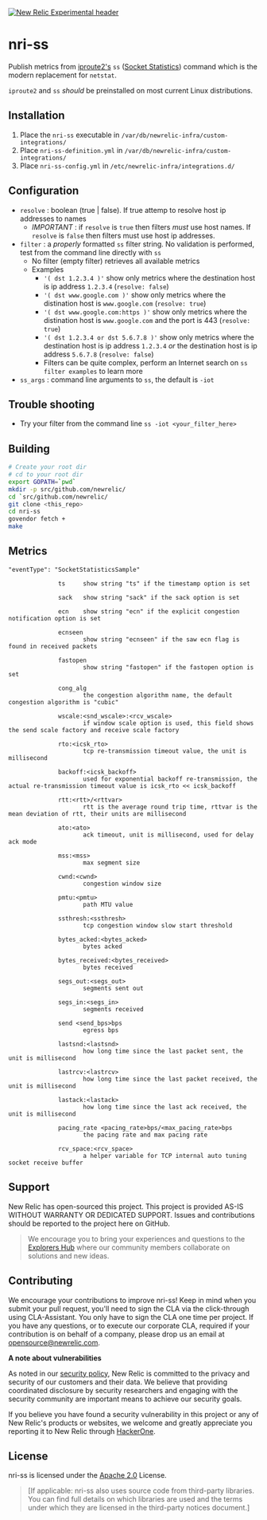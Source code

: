 [![New Relic Experimental header](https://github.com/newrelic/opensource-website/raw/master/src/images/categories/Experimental.png)](https://opensource.newrelic.com/oss-category/#new-relic-experimental)

# nri-ss 

Publish metrics from [iproute2's](https://wiki.linuxfoundation.org/networking/iproute2) `ss` ([Socket Statistics](https://git.kernel.org/pub/scm/network/iproute2/iproute2.git/tree/misc/ss.c)) command which is the modern replacement for `netstat`.

`iproute2` and `ss` _should_ be preinstalled on most current Linux distributions.

## Installation

1. Place the `nri-ss` executable in `/var/db/newrelic-infra/custom-integrations/`
2. Place `nri-ss-definition.yml` in `/var/db/newrelic-infra/custom-integrations/`
3. Place `nri-ss-config.yml` in `/etc/newrelic-infra/integrations.d/`

## Configuration
- `resolve` : boolean (true | false). If true attemp to resolve host ip addresses to names
    - _IMPORTANT_ : if `resolve` is `true` then filters _must_ use host names. If `resolve` is `false` then filters must use host ip addresses.
- `filter`  : a _properly_ formatted `ss` filter string. No validation is performed, test from the command line directly with `ss`
    - No filter (empty filter) retrieves all available metrics
    - Examples
        - `'( dst 1.2.3.4 )'` show only metrics where the destination host is ip address `1.2.3.4` (`resolve: false`)
        - `'( dst www.google.com )'` show only metrics where the distination host is `www.google.com` (`resolve: true`)
        - `'( dst www.google.com:https )'` show only metrics where the distination host is `www.google.com` and the port is 443 (`resolve: true`)
        - `'( dst 1.2.3.4 or dst 5.6.7.8 )'` show only metrics where the destination host is ip address `1.2.3.4` _or_ the destination host is ip address `5.6.7.8` (`resolve: false`)
        - Filters can be quite complex, perform an Internet search on `ss filter examples` to learn more
- `ss_args` : command line arguments to `ss`, the default is `-iot`

## Trouble shooting
- Try your filter from the command line `ss -iot <your_filter_here>`

## Building
```bash
# Create your root dir
# cd to your root dir
export GOPATH=`pwd`
mkdir -p src/github.com/newrelic/
cd `src/github.com/newrelic/
git clone <this_repo>
cd nri-ss
govendor fetch +
make
```

## Metrics
`"eventType": "SocketStatisticsSample"`
```
              ts     show string "ts" if the timestamp option is set

              sack   show string "sack" if the sack option is set

              ecn    show string "ecn" if the explicit congestion notification option is set

              ecnseen
                     show string "ecnseen" if the saw ecn flag is found in received packets

              fastopen
                     show string "fastopen" if the fastopen option is set

              cong_alg
                     the congestion algorithm name, the default congestion algorithm is "cubic"

              wscale:<snd_wscale>:<rcv_wscale>
                     if window scale option is used, this field shows the send scale factory and receive scale factory

              rto:<icsk_rto>
                     tcp re-transmission timeout value, the unit is millisecond

              backoff:<icsk_backoff>
                     used for exponential backoff re-transmission, the actual re-transmission timeout value is icsk_rto << icsk_backoff

              rtt:<rtt>/<rttvar>
                     rtt is the average round trip time, rttvar is the mean deviation of rtt, their units are millisecond

              ato:<ato>
                     ack timeout, unit is millisecond, used for delay ack mode

              mss:<mss>
                     max segment size

              cwnd:<cwnd>
                     congestion window size

              pmtu:<pmtu>
                     path MTU value

              ssthresh:<ssthresh>
                     tcp congestion window slow start threshold

              bytes_acked:<bytes_acked>
                     bytes acked

              bytes_received:<bytes_received>
                     bytes received

              segs_out:<segs_out>
                     segments sent out

              segs_in:<segs_in>
                     segments received

              send <send_bps>bps
                     egress bps

              lastsnd:<lastsnd>
                     how long time since the last packet sent, the unit is millisecond

              lastrcv:<lastrcv>
                     how long time since the last packet received, the unit is millisecond

              lastack:<lastack>
                     how long time since the last ack received, the unit is millisecond

              pacing_rate <pacing_rate>bps/<max_pacing_rate>bps
                     the pacing rate and max pacing rate

              rcv_space:<rcv_space>
                     a helper variable for TCP internal auto tuning socket receive buffer
```

## Support

New Relic has open-sourced this project. This project is provided AS-IS WITHOUT WARRANTY OR DEDICATED SUPPORT. Issues and contributions should be reported to the project here on GitHub.

>We encourage you to bring your experiences and questions to the [Explorers Hub](https://discuss.newrelic.com) where our community members collaborate on solutions and new ideas.

## Contributing

We encourage your contributions to improve nri-ss! Keep in mind when you submit your pull request, you'll need to sign the CLA via the click-through using CLA-Assistant. You only have to sign the CLA one time per project. If you have any questions, or to execute our corporate CLA, required if your contribution is on behalf of a company, please drop us an email at opensource@newrelic.com.

**A note about vulnerabilities**

As noted in our [security policy](../../security/policy), New Relic is committed to the privacy and security of our customers and their data. We believe that providing coordinated disclosure by security researchers and engaging with the security community are important means to achieve our security goals.

If you believe you have found a security vulnerability in this project or any of New Relic's products or websites, we welcome and greatly appreciate you reporting it to New Relic through [HackerOne](https://hackerone.com/newrelic).

## License

nri-ss is licensed under the [Apache 2.0](http://apache.org/licenses/LICENSE-2.0.txt) License.

>[If applicable: nri-ss also uses source code from third-party libraries. You can find full details on which libraries are used and the terms under which they are licensed in the third-party notices document.]
